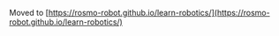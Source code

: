 Moved to [https://rosmo-robot.github.io/learn-robotics/](https://rosmo-robot.github.io/learn-robotics/)


